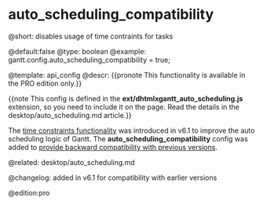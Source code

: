 auto_scheduling_compatibility
=============

@short: disables usage of time contraints for tasks
	
@default:false
@type: boolean
@example:
gantt.config.auto_scheduling_compatibility = true;

@template:	api_config
@descr:
{{pronote This functionality is available in the PRO edition only.}}

{{note This config is defined in the **ext/dhtmlxgantt_auto_scheduling.js** extension, so you need to include it on the page. Read the details in the desktop/auto_scheduling.md article.}}

The [time constraints functionality](desktop/auto_scheduling.md#timeconstraintsfortasks) was introduced in v6.1 to improve the auto scheduling logic of Gantt. 
The **auto_scheduling_compatibility** config was added to [provide backward compatibility with previous versions](desktop/auto_scheduling.md#versioncompatibility).

@related:
desktop/auto_scheduling.md

@changelog:
added in v6.1 for compatibility with earlier versions

@edition:pro